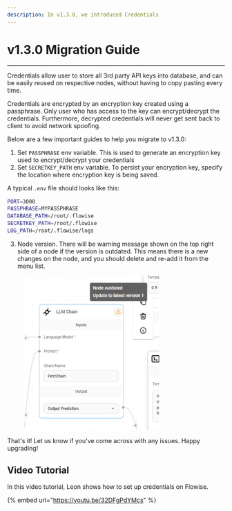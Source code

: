 ```yaml
---
description: In v1.3.0, we introduced Credentials
---
```


# v1.3.0 Migration Guide

***

Credentials allow user to store all 3rd party API keys into database, and can be easily reused on respective nodes, without having to copy pasting every time.

Credentials are encrypted by an encryption key created using a passphrase. Only user who has access to the key can encrypt/decrypt the credentials. Furthermore, decrypted credentials will never get sent back to client to avoid network spoofing.

Below are a few important guides to help you migrate to v1.3.0:

1. Set `PASSPHRASE` env variable. This is used to generate an encryption key used to encrypt/decrypt your credentials
2. Set `SECRETKEY_PATH` env variable. To persist your encryption key, specify the location where encryption key is being saved.

A typical `.env` file should looks like this:

```sh
PORT=3000
PASSPHRASE=MYPASSPHRASE
DATABASE_PATH=/root/.flowise
SECRETKEY_PATH=/root/.flowise
LOG_PATH=/root/.flowise/logs
```

3. Node version. There will be warning message shown on the top right side of a node if the version is outdated. This means there is a new changes on the node, and you should delete and re-add it from the menu list.

<figure><img src="../.gitbook/assets/image (11) (1) (1) (1) (1) (1) (1).png" alt="" width="312"><figcaption></figcaption></figure>

That's it! Let us know if you've come across with any issues. Happy upgrading!

## Video Tutorial

In this video tutorial, Leon shows how to set up credentials on Flowise.

{% embed url="https://youtu.be/32DFgPdYMcs" %}
